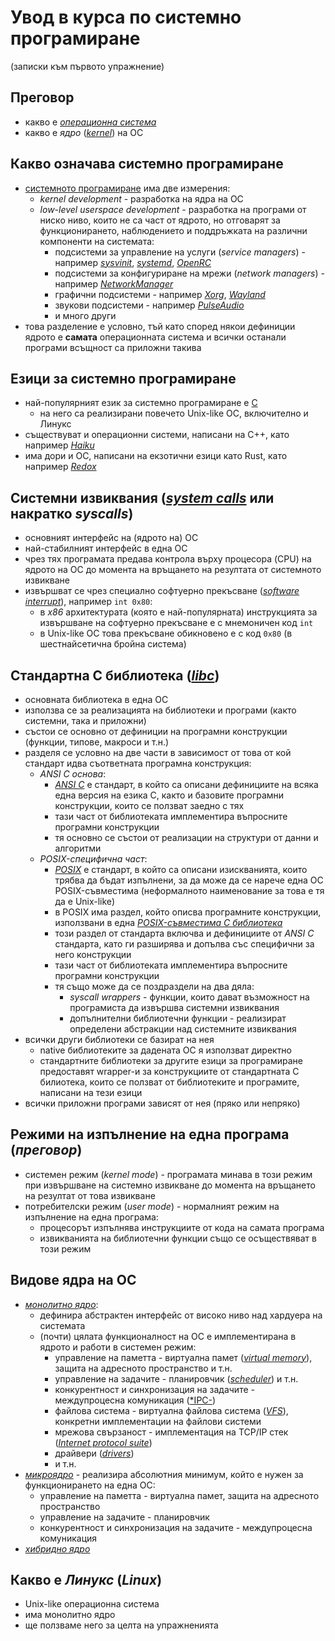 # Увод в курса по системно програмиране
(записки към първото упражнение)

## Преговор
* какво е [*операционна система*](https://en.wikipedia.org/wiki/Operating_system)
* какво е *ядро* ([*kernel*](https://en.wikipedia.org/wiki/Kernel_(operating_system))) на ОС

## Какво означава системно програмиране
* [системното програмиране](https://en.wikipedia.org/wiki/System_programming) има две измерения:
  * *kernel development* - разработка на ядра на OC
  * *low-level userspace development* - разработка на програми от ниско ниво, които не са част от ядрото, но отговарят за функционирането, наблюдението и поддръжката на различни компоненти на системата:
    * подсистеми за управление на услуги (*service managers*) - например [*sysvinit*](https://en.wikipedia.org/wiki/Init), [*systemd*](https://en.wikipedia.org/wiki/Systemd), [*OpenRC*](https://en.wikipedia.org/wiki/OpenRC)
    * подсистеми за конфигуриране на мрежи (*network managers*) - например [*NetworkManager*](https://en.wikipedia.org/wiki/NetworkManager)
    * графични подсистеми - например [*Xorg*](https://en.wikipedia.org/wiki/X.Org_Server), [*Wayland*](https://en.wikipedia.org/wiki/Wayland_(display_server_protocol))
    * звукови подсистеми - например [*PulseAudio*](https://en.wikipedia.org/wiki/PulseAudio)
    * и много други
* това разделение е условно, тъй като според някои дефиниции ядрото е **самата** операционната система и всички останали програми всъщност са приложни такива

## Езици за системно програмиране
* най-популярният език за системно програмиране е [C](https://en.wikipedia.org/wiki/C_(programming_language))
  * на него са реализирани повечето Unix-like ОС, включително и Линукс
* съществуват и операционни системи, написани на C++, като например [*Haiku*](https://en.wikipedia.org/wiki/Haiku_(operating_system))
* има дори и ОС, написани на екзотични езици като Rust, като например [*Redox*](https://en.wikipedia.org/wiki/Redox_(operating_system))

## Системни извиквания ([*system calls*](https://en.wikipedia.org/wiki/System_call) или накратко *syscalls*)
* основният интерфейс на (ядрото на) ОС
* най-стабилният интерфейс в една ОС
* чрез тях програмата предава контрола върху процесора (CPU) на ядрото на ОС до момента на връщането на резултата от системното извикване
* извършват се чрез специално софтуерно прекъсване ([*software interrupt*](https://en.wikipedia.org/wiki/Interrupt)), например `int 0x80`:
  * в *x86* архитектурата (която е най-популярната) инструкцията за извършване на софтуерно прекъсване е с мнемоничен код `int`
  * в Unix-like ОС това прекъсване обикновено е с код `0x80` (в шестнайсетична бройна система)

## Стандартна C библиотека ([*libc*](https://en.wikipedia.org/wiki/C_standard_library))
* основната библиотека в една ОС
* използва се за реализацията на библиотеки и програми (както системни, така и приложни)
* състои се основно от дефиниции на програмни конструкции (функции, типове, макроси и т.н.)
* разделя се условно на две части в зависимост от това от кой стандарт идва съответната програмна конструкция:
  * *ANSI C основа*:
    * [*ANSI C*](https://en.wikipedia.org/wiki/ANSI_C) е стандарт, в който са описани дефинициите на всяка една версия на езика C, както и базовите програмни конструкции, които се ползват заедно с тях
    * тази част от библиотеката имплементира въпросните програмни конструкции
    * тя основно се състои от реализации на структури от данни и алгоритми
  * *POSIX-специфична част*:
    * [*POSIX*](https://en.wikipedia.org/wiki/POSIX) е стандарт, в който са описани изискванията, които трябва да бъдат изпълнени, за да може да се нарече една ОС POSIX-съвместима (неформалното наименование за това е тя да е Unix-like)
    * в POSIX има раздел, който описва програмните конструкции, използвани в една [*POSIX-съвместима C библиотека*](https://en.wikipedia.org/wiki/C_POSIX_library)
    * този раздел от стандарта включва и дефинициите от *ANSI C* стандарта, като ги разширява и допълва със специфични за него конструкции
    * тази част от библиотеката имплементира въпросните програмни конструкции
    * тя също може да се поздраздели на два дяла:
      * *syscall wrappers* - функции, които дават възможност на програмиста да извършва системни извиквания
      * допълнителни библиотечни функции - реализират определени абстракции над системните извиквания
* всички други библиотеки се базират на нея
  * native библиотеките за дадената ОС я използват директно
  * стандартните библиотеки за другите езици за програмиране предоставят wrapper-и за конструкциите от стандартната C билиотека, които се ползват от библиотеките и програмите, написани на тези езици
* всички приложни програми зависят от нея (пряко или непряко)

## Режими на изпълнение на една програма (*преговор*)
* системен режим (*kernel mode*) - програмата минава в този режим при извършване на системно извикване до момента на връщането на резултат от това извикване
* потребителски режим (*user mode*) - нормалният режим на изпълнение на една програма:
  * процесорът изпълнява инструкциите от кода на самата програма
  * извикванията на библиотечни функции също се осъществяват в този режим

## Видове ядра на ОС
* [*монолитно ядро*](https://en.wikipedia.org/wiki/Monolithic_kernel):
  * дефинира абстрактен интерфейс от високо ниво над хардуера на системата
  * (почти) цялата функционалност на ОС е имплементирана в ядрото и работи в системен режим:
    * управление на паметта - виртуална памет ([*virtual memory*](https://en.wikipedia.org/wiki/Virtual_memory)), защита на адресното пространство и т.н.
    * управление на задачите - планировчик ([*scheduler*](https://en.wikipedia.org/wiki/Scheduling_(computing))) и т.н.
    * конкурентност и синхронизация на задачите - междупроцесна комуникация ([*IPC-](https://en.wikipedia.org/wiki/Inter-process_communication))
    * файлова система - виртуална файлова система ([*VFS*](https://en.wikipedia.org/wiki/Virtual_file_system)), конкретни имплементации на файлови системи
    * мрежова свързаност - имплементация на TCP/IP стек ([*Internet protocol suite*](https://en.wikipedia.org/wiki/Internet_protocol_suite))
    * драйвери ([*drivers*](https://en.wikipedia.org/wiki/Device_driver))
    * и т.н.
* [*микроядро*](https://en.wikipedia.org/wiki/Microkernel) - реализира абсолютния минимум, който е нужен за функционирането на една ОС:
  * управление на паметта - виртуална памет, защита на адресното пространство
  * управление на задачите - планировчик
  * конкурентност и синхронизация на задачите - междупроцесна комуникация
* [*хибридно ядро*](https://en.wikipedia.org/wiki/Hybrid_kernel)

## Какво е *Линукс* (*Linux*)
* Unix-like операционна система
* има монолитно ядро
* ще ползваме него за целта на упражненията
